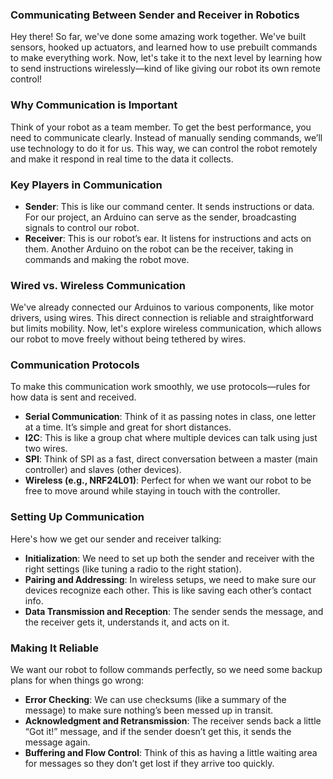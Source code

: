 ### Communicating Between Sender and Receiver in Robotics

Hey there! So far, we've done some amazing work together. We've built sensors, hooked up actuators, and learned how to use prebuilt commands to make everything work. Now, let's take it to the next level by learning how to send instructions wirelessly—kind of like giving our robot its own remote control!

### Why Communication is Important

Think of your robot as a team member. To get the best performance, you need to communicate clearly. Instead of manually sending commands, we’ll use technology to do it for us. This way, we can control the robot remotely and make it respond in real time to the data it collects.

### Key Players in Communication

- **Sender**: This is like our command center. It sends instructions or data. For our project, an Arduino can serve as the sender, broadcasting signals to control our robot.
- **Receiver**: This is our robot’s ear. It listens for instructions and acts on them. Another Arduino on the robot can be the receiver, taking in commands and making the robot move.

### Wired vs. Wireless Communication

We've already connected our Arduinos to various components, like motor drivers, using wires. This direct connection is reliable and straightforward but limits mobility. Now, let's explore wireless communication, which allows our robot to move freely without being tethered by wires.

### Communication Protocols

To make this communication work smoothly, we use protocols—rules for how data is sent and received.

- **Serial Communication**: Think of it as passing notes in class, one letter at a time. It’s simple and great for short distances.
- **I2C**: This is like a group chat where multiple devices can talk using just two wires.
- **SPI**: Think of SPI as a fast, direct conversation between a master (main controller) and slaves (other devices).
- **Wireless (e.g., NRF24L01)**: Perfect for when we want our robot to be free to move around while staying in touch with the controller.

### Setting Up Communication

Here's how we get our sender and receiver talking:

- **Initialization**: We need to set up both the sender and receiver with the right settings (like tuning a radio to the right station).
- **Pairing and Addressing**: In wireless setups, we need to make sure our devices recognize each other. This is like saving each other’s contact info.
- **Data Transmission and Reception**: The sender sends the message, and the receiver gets it, understands it, and acts on it.

### Making It Reliable

We want our robot to follow commands perfectly, so we need some backup plans for when things go wrong:

- **Error Checking**: We can use checksums (like a summary of the message) to make sure nothing’s been messed up in transit.
- **Acknowledgment and Retransmission**: The receiver sends back a little “Got it!” message, and if the sender doesn’t get this, it sends the message again.
- **Buffering and Flow Control**: Think of this as having a little waiting area for messages so they don’t get lost if they arrive too quickly.
